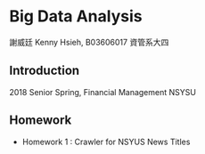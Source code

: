 Big Data Analysis
===
謝威廷 Kenny Hsieh, B03606017 資管系大四

## Introduction
2018 Senior Spring, Financial Management NSYSU

## Homework
- Homework 1 : Crawler for NSYUS News Titles